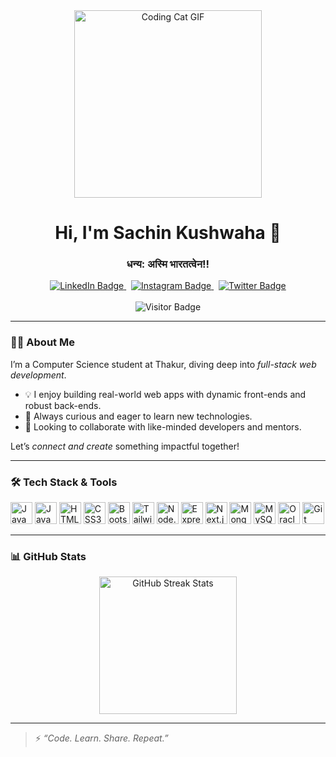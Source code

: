 <div align="center">
  <img src="assets/catvdo.gif" alt="Coding Cat GIF" width="300" />
</div>


<h1 align="center">Hi, I'm Sachin Kushwaha 👋</h1>
<h3 align="center">धन्य: अस्मि भारतत्वेन!!</h3>

<div align="center">
  <a href="https://linkedin.com/in/sachin624k" target="_blank">
    <img src="https://img.shields.io/badge/LinkedIn-0A66C2?style=for-the-badge&logo=linkedin&logoColor=white" alt="LinkedIn Badge"/>
  </a>&nbsp;
  <a href="https://instagram.com/sachin624k" target="_blank">
    <img src="https://img.shields.io/badge/Instagram-E4405F?style=for-the-badge&logo=instagram&logoColor=white" alt="Instagram Badge"/>
  </a>
  </a>&nbsp;
  <a href="https://twitter.com/sachin624k" target="_blank">
    <img src="https://img.shields.io/badge/Twitter-1DA1F2?style=for-the-badge&logo=twitter&logoColor=white" alt="Twitter Badge"/>
  </a>
  
</div>

<br/>

<div align="center">
  <img src="https://komarev.com/ghpvc/?username=sachin624k&label=Profile%20views&color=0e75b6&style=flat" alt="Visitor Badge"/>
</div>

---

### 👨‍💻 About Me

I’m a Computer Science student at Thakur, diving deep into *full-stack web development*.

- 💡 I enjoy building real-world web apps with dynamic front-ends and robust back-ends.  
- 🚀 Always curious and eager to learn new technologies.  
- 🤝 Looking to collaborate with like-minded developers and mentors.

Let’s *connect and create* something impactful together!

---

### 🛠 Tech Stack & Tools

<div align="left">
  <img src="https://cdn.jsdelivr.net/gh/devicons/devicon/icons/javascript/javascript-original.svg" height="35" alt="JavaScript" />
  <img src="https://cdn.jsdelivr.net/gh/devicons/devicon/icons/java/java-original.svg" height="35" alt="Java" />
  <img src="https://cdn.jsdelivr.net/gh/devicons/devicon/icons/html5/html5-original.svg" height="35" alt="HTML5" />
  <img src="https://cdn.jsdelivr.net/gh/devicons/devicon/icons/css3/css3-original.svg" height="35" alt="CSS3" />
  <img src="https://cdn.jsdelivr.net/gh/devicons/devicon/icons/bootstrap/bootstrap-plain.svg" height="35" alt="Bootstrap" />
  <img src="https://img.icons8.com/color/48/000000/tailwindcss.png" height="35" alt="Tailwind CSS" />
  <img src="https://cdn.jsdelivr.net/gh/devicons/devicon/icons/nodejs/nodejs-original.svg" height="35" alt="Node.js" />
  <img src="https://cdn.jsdelivr.net/gh/devicons/devicon/icons/express/express-original.svg" height="35" alt="Express.js" />
  <img src="https://cdn.jsdelivr.net/gh/devicons/devicon/icons/nextjs/nextjs-original.svg" height="35" alt="Next.js" />
  <img src="https://cdn.jsdelivr.net/gh/devicons/devicon/icons/mongodb/mongodb-original.svg" height="35" alt="MongoDB" />
  <img src="https://cdn.jsdelivr.net/gh/devicons/devicon/icons/mysql/mysql-original.svg" height="35" alt="MySQL" />
  <img src="https://cdn.jsdelivr.net/gh/devicons/devicon/icons/oracle/oracle-original.svg" height="35" alt="Oracle" />
  <img src="https://cdn.jsdelivr.net/gh/devicons/devicon/icons/git/git-original.svg" height="35" alt="Git" />
</div>

---

### 📊 GitHub Stats

<div align="center">
  <img src="https://streak-stats.demolab.com?user=sachin624k&theme=dark&hide_border=false&border_radius=5" height="220" alt="GitHub Streak Stats" />
</div>

---

> ⚡ *“Code. Learn. Share. Repeat.”*
